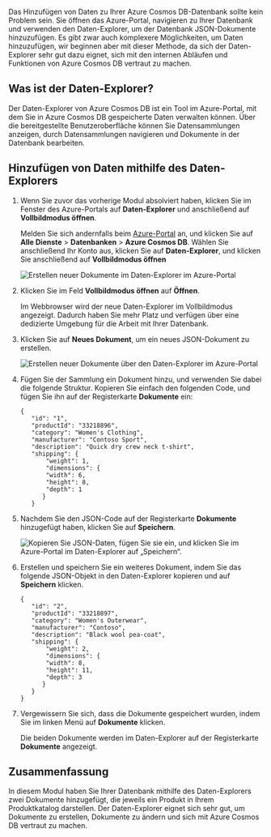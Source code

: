 Das Hinzufügen von Daten zu Ihrer Azure Cosmos DB-Datenbank sollte kein Problem sein. Sie öffnen das Azure-Portal, navigieren zu Ihrer Datenbank und verwenden den Daten-Explorer, um der Datenbank JSON-Dokumente hinzuzufügen. Es gibt zwar auch komplexere Möglichkeiten, um Daten hinzuzufügen, wir beginnen aber mit dieser Methode, da sich der Daten-Explorer sehr gut dazu eignet, sich mit den internen Abläufen und Funktionen von Azure Cosmos DB vertraut zu machen.

## <a name="what-is-the-data-explorer"></a>Was ist der Daten-Explorer?
Der Daten-Explorer von Azure Cosmos DB ist ein Tool im Azure-Portal, mit dem Sie in Azure Cosmos DB gespeicherte Daten verwalten können. Über die bereitgestellte Benutzeroberfläche können Sie Datensammlungen anzeigen, durch Datensammlungen navigieren und Dokumente in der Datenbank bearbeiten.

## <a name="add-data-using-the-data-explorer"></a>Hinzufügen von Daten mithilfe des Daten-Explorers

1. Wenn Sie zuvor das vorherige Modul absolviert haben, klicken Sie im Fenster des Azure-Portals auf **Daten-Explorer** und anschließend auf **Vollbildmodus öffnen**.

    Melden Sie sich andernfalls beim [Azure-Portal](https://portal.azure.com/?azure-portal=true) an, und klicken Sie auf **Alle Dienste** > **Datenbanken** > **Azure Cosmos DB**. Wählen Sie anschließend Ihr Konto aus, klicken Sie auf **Daten-Explorer**, und klicken Sie anschließend auf **Vollbildmodus öffnen**
 
   ![Erstellen neuer Dokumente im Daten-Explorer im Azure-Portal](../media-draft/2-add-data/azure-cosmosdb-data-explorer-full-screen.png)

2. Klicken Sie im Feld **Vollbildmodus öffnen** auf **Öffnen**.

    Im Webbrowser wird der neue Daten-Explorer im Vollbildmodus angezeigt. Dadurch haben Sie mehr Platz und verfügen über eine dedizierte Umgebung für die Arbeit mit Ihrer Datenbank.

3. Klicken Sie auf **Neues Dokument**, um ein neues JSON-Dokument zu erstellen.

   ![Erstellen neuer Dokumente über den Daten-Explorer im Azure-Portal](../media-draft/2-add-data/azure-cosmosdb-data-explorer-new-document.png)

4. Fügen Sie der Sammlung ein Dokument hinzu, und verwenden Sie dabei die folgende Struktur. Kopieren Sie einfach den folgenden Code, und fügen Sie ihn auf der Registerkarte **Dokumente** ein:

     ```
    {
        "id": "1",
        "productId": "33218896",
        "category": "Women's Clothing",
        "manufacturer": "Contoso Sport",
        "description": "Quick dry crew neck t-shirt",
        "shipping": {
            "weight": 1,
            "dimensions": {
            "width": 6,
            "height": 8,
            "depth": 1
           }
        }
     ```

5. Nachdem Sie den JSON-Code auf der Registerkarte **Dokumente** hinzugefügt haben, klicken Sie auf **Speichern**.

    ![Kopieren Sie JSON-Daten, fügen Sie sie ein, und klicken Sie im Azure-Portal im Daten-Explorer auf „Speichern“.](../media-draft/2-add-data/azure-cosmosdb-data-explorer-save-document.png)

6. Erstellen und speichern Sie ein weiteres Dokument, indem Sie das folgende JSON-Objekt in den Daten-Explorer kopieren und auf **Speichern** klicken.

     ```
    {
        "id": "2",
        "productId": "33218897",
        "category": "Women's Outerwear",
        "manufacturer": "Contoso",
        "description": "Black wool pea-coat",
        "shipping": {
            "weight": 2,
            "dimensions": {
            "width": 8,
            "height": 11,
            "depth": 3
           }
        }
    }
     ```

7. Vergewissern Sie sich, dass die Dokumente gespeichert wurden, indem Sie im linken Menü auf **Dokumente** klicken. 

    Die beiden Dokumente werden im Daten-Explorer auf der Registerkarte **Dokumente** angezeigt.

## <a name="summary"></a>Zusammenfassung

In diesem Modul haben Sie Ihrer Datenbank mithilfe des Daten-Explorers zwei Dokumente hinzugefügt, die jeweils ein Produkt in Ihrem Produktkatalog darstellen. Der Daten-Explorer eignet sich sehr gut, um Dokumente zu erstellen, Dokumente zu ändern und sich mit Azure Cosmos DB vertraut zu machen.  
